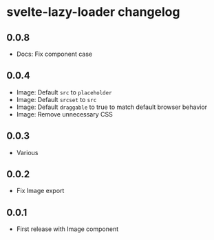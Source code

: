 # svelte-lazy-loader changelog

## 0.0.8

- Docs: Fix component case

## 0.0.4

- Image: Default `src` to `placeholder`
- Image: Default `srcset` to `src`
- Image: Default `draggable` to true to match default browser behavior
- Image: Remove unnecessary CSS

## 0.0.3

- Various

## 0.0.2

- Fix Image export

## 0.0.1

- First release with Image component